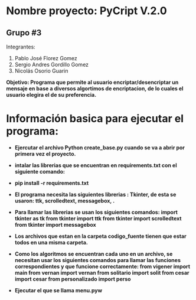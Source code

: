  # Nombre proyecto: PyCript V.2.0
 ## Grupo #3
 
  Integrantes:
  1. Pablo José Florez Gomez
  2. Sergio Andres Gordillo Gomez
  3. Nicolás Osorio Guarin
  
<strong>Objetivo<strong>: Programa que permite al usuario encriptar/desencriptar un mensaje en base a diversos algortimos de encriptacion, de lo cuales el usuario elegira el de su preferencia.

# Información basica para ejecutar el programa:

- Ejercutar el archivo Python create_base.py cuando se va a abrir por primera vez el proyecto.

- intalar las librerias que se encuentran en requirements.txt con el siguiente comando:

-   **pip install -r requirements.txt** 
 
- El programa necesita las siguientes librerias : 
  Tkinter, de esta se usaron: ttk, scrolledtext, messagebox, .
- Para llamar las librerias se usan los siguientes comandos:
    import tkinter as tk
    from tkinter import ttk
    from tkinter import scrolledtext
    from tkinter import messagebox
- Los archivos que estan en la carpeta codigo_fuente tienen que estar todos en una misma carpeta. 
- Como los algoritmos se encuentran cada uno en un archivo, se necesitan usar los siguientes comandos para llamar las funciones correspondientes y  que funcione correctamente:
    from vigener import main
    from vernan import vernan
    from solitario import solit
    from cesar import cesar
    from personalizado import perso
- Ejecutar el que se llama menu.pyw
